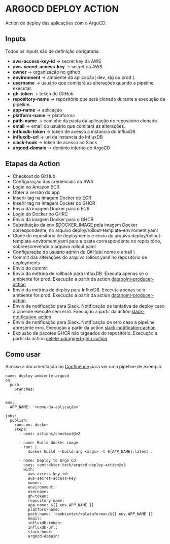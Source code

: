 # ARGOCD DEPLOY ACTION

Action de deploy das aplicações com o  ArgoCD.

## Inputs
Todos os inputs são de definição obrigatória.

- **aws-access-key-id** → secret key da AWS 
- **aws-secret-access-key** → secret da AWS
- **owner** → organização no github
- **environment** → ambiente da aplicação( dev, stg ou prod ). 
- **username** → usuário que comitará as alterações quando a pipeline executar.
- **gh-token** → token do GitHub
- **repository-name** → repositório que será clonado durante a execução da pipeline.
- **app-name** → aplicação
- **platform-name** → plataforma
- **path-name** → caminho da pasta da aplicação no repositório clonado.
- **email** → email do usuário que comitará as alterações.
- **influxdb-token** → token de acesso a instancia do InfluxDB
- **influxdb-url** → url da instancia do InfluxDB
- **slack-hook** → token de acesso ao Slack
- **argocd-domain** → dominío interno do ArgoCD

## Etapas da Action
- Checkout do GitHub
- Configuração das credenciais da AWS
- Login no Amazon ECR
- Obter a versão do app
- Inserir tag na imagem Docker do ECR
- Inserir tag na imagem Docker do GHCR
- Envio da imagem Docker para o ECR
- Login do Docker no GHRC
- Envio da imagem Docker para o GHCR
- Substituição da env $DOCKER_IMAGE pela imagem Docker correspondente, no arquivo deploy/rollout-template-enviroment.yaml
- Clone do repositório de deployments e envio do arquivo deploy/rollout-template-enviroment.yaml para a pasta correspondente no repositório, sobreescrevendo o arquivo rollout.yaml
- Configuração do usuário admin do GitHub( nome e email )
- Commit das alterações do arquivo rollout.yaml no repositório de deployments
- Envio do commit
- Envio da métrica de rollback para InfluxDB. Executa apenas se o ambiente for prod. Execução a partir da action [datapoint-producer-action](https://github.com/contraktor-tech/datapoint-producer-action)
- Envio da métrica de deploy para InfluxDB. Executa apenas se o ambiente for prod. Execução a partir da action [datapoint-producer-action](https://github.com/contraktor-tech/datapoint-producer-action)
- Envio de notificação para Slack. Notificação de tentativa de deploy caso a pipeline execute sem erro. Execução a partir da action [slack-notification-action](https://github.com/contraktor-tech/slack-notification-action)
- Envio de notificação para Slack. Notificação de erro caso a pipeline apresente erro. Execução a partir da action [slack-notification-action](https://github.com/contraktor-tech/slack-notification-action)
- Exclusão de pacotes GHCR não tageados do repositório. Execução a partir da action [delete-untagged-ghcr-action](https://github.com/i9cloud-tech/delete-untagged-ghcr-action)

## Como usar
Acesse a documentação no [Confluence](https://contraktor.atlassian.net/wiki/spaces/CONTRAKTOR/pages/16842753/Actions#argocd-deploy-action) para ver uma pipeline de exemplo.

```
name: deploy-ambiente-argocd
on:
  push:
    branches:
      - 

env:
  APP_NAME: '<nome-da-aplicação>'

jobs:
  publish:
    runs-on: docker
    steps:
      - uses: actions/checkout@v2

      - name: Build docker image
        run: |
          docker build --build-arg <args> -t ${APP_NAME}:latest .

      - name: Deploy to Argo CD
        uses: contraktor-tech/argocd-deploy-action@v3
        with:
          aws-access-key-id: 
          aws-secret-access-key: 
          owner: 
          environment: 
          username: 
          gh-token: 
          repository-name: 
          app-name: ${{ env.APP_NAME }}
          platform-name: 
          path-name: '<ambiente>/<plataforma>/${{ env.APP_NAME }}'
          email: 
          influxdb-token: 
          influxdb-url: 
          slack-hook: 
          argocd-domain: 
```
